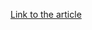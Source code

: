[Link to the article](https://www.securityweek.com/apple-complains-meta-requests-risk-privacy-in-spat-over-eu-efforts-to-widen-access-to-iphone-tech/)
